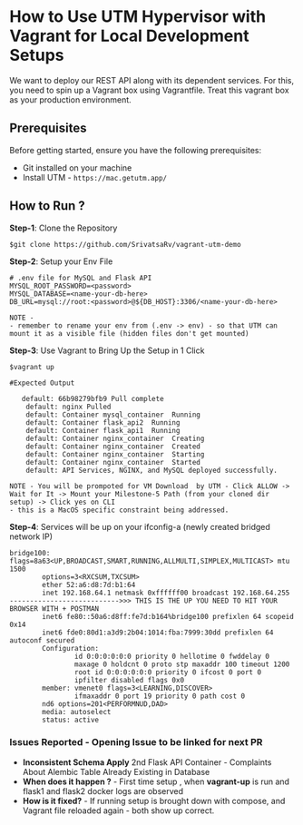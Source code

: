 # How to Use UTM Hypervisor with Vagrant for Local Development Setups

We want to deploy our REST API along with its dependent services. For this, you need to spin up a Vagrant box using Vagrantfile. Treat this vagrant box as your production environment.

## Prerequisites
Before getting started, ensure you have the following prerequisites:

- Git installed on your machine
- Install UTM - `https://mac.getutm.app/` 

## How to Run ?

**Step-1**: Clone the Repository
```
$git clone https://github.com/SrivatsaRv/vagrant-utm-demo
```

**Step-2**: Setup your Env File
```
# .env file for MySQL and Flask API
MYSQL_ROOT_PASSWORD=<password>
MYSQL_DATABASE=<name-your-db-here>
DB_URL=mysql://root:<password>@${DB_HOST}:3306/<name-your-db-here>

NOTE - 
- remember to rename your env from (.env -> env) - so that UTM can mount it as a visible file (hidden files don't get mounted)
```


**Step-3**: Use Vagrant to Bring Up the Setup in 1 Click
```
$vagrant up

#Expected Output 

   default: 66b98279bfb9 Pull complete
    default: nginx Pulled
    default: Container mysql_container  Running
    default: Container flask_api2  Running
    default: Container flask_api1  Running
    default: Container nginx_container  Creating
    default: Container nginx_container  Created
    default: Container nginx_container  Starting
    default: Container nginx_container  Started
    default: API Services, NGINX, and MySQL deployed successfully.

NOTE - You will be prompoted for VM Download  by UTM - Click ALLOW -> Wait for It -> Mount your Milestone-5 Path (from your cloned dir setup) -> Click yes on CLI
- this is a MacOS specific constraint being addressed. 

```


**Step-4**: Services will be up on your ifconfig-a (newly created bridged network IP) 
```
bridge100: flags=8a63<UP,BROADCAST,SMART,RUNNING,ALLMULTI,SIMPLEX,MULTICAST> mtu 1500
        options=3<RXCSUM,TXCSUM>
        ether 52:a6:d8:7d:b1:64
        inet 192.168.64.1 netmask 0xffffff00 broadcast 192.168.64.255     --------------------------->>> THIS IS THE UP YOU NEED TO HIT YOUR BROWSER WITH + POSTMAN
        inet6 fe80::50a6:d8ff:fe7d:b164%bridge100 prefixlen 64 scopeid 0x14 
        inet6 fde0:80d1:a3d9:2b04:1014:fba:7999:30dd prefixlen 64 autoconf secured 
        Configuration:
                id 0:0:0:0:0:0 priority 0 hellotime 0 fwddelay 0
                maxage 0 holdcnt 0 proto stp maxaddr 100 timeout 1200
                root id 0:0:0:0:0:0 priority 0 ifcost 0 port 0
                ipfilter disabled flags 0x0
        member: vmenet0 flags=3<LEARNING,DISCOVER>
                ifmaxaddr 0 port 19 priority 0 path cost 0
        nd6 options=201<PERFORMNUD,DAD>
        media: autoselect
        status: active
```

### Issues Reported - Opening Issue to be linked for next PR
- **Inconsistent Schema Apply** 2nd Flask API Container - Complaints About Alembic Table Already Existing in Database
- **When does it happen ?** - First time setup , when **vagrant-up** is run and flask1 and flask2 docker logs are observed
- **How is it fixed?** - If running setup is brought down with compose, and Vagrant file reloaded again - both show up correct. 